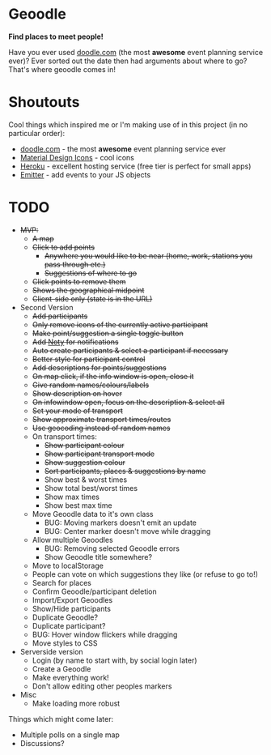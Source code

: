 # Geoodle

**Find places to meet people!**

Have you ever used [doodle.com](https://doodle.com) (the most **awesome** event planning service ever)? Ever sorted out the date then had arguments about where to go? That's where geoodle comes in!


# Shoutouts

Cool things which inspired me or I'm making use of in this project (in no particular order):
* [doodle.com](https://doodle.com) - the most **awesome** event planning service ever
* [Material Design Icons](https://material.io/icons/) - cool icons
* [Heroku](https://heroku.com) - excellent hosting service (free tier is perfect for small apps)
* [Emitter](https://github.com/component/emitter) - add events to your JS objects


# TODO

* ~~MVP:~~
  * ~~A map~~
  * ~~Click to add points~~
    * ~~Anywhere you would like to be near (home, work, stations you pass through etc.)~~
    * ~~Suggestions of where to go~~
  * ~~Click points to remove them~~
  * ~~Shows the geographical midpoint~~
  * ~~Client-side only (state is in the URL)~~
* Second Version
  * ~~Add participants~~
  * ~~Only remove icons of the currently active participant~~
  * ~~Make point/suggestion a single toggle button~~
  * ~~Add [Noty](http://ned.im/noty/) for notifications~~
  * ~~Auto create participants & select a participant if necessary~~
  * ~~Better style for participant control~~
  * ~~Add descriptions for points/suggestions~~
  * ~~On map click, if the info window is open, close it~~
  * ~~Give random names/colours/labels~~
  * ~~Show description on hover~~
  * ~~On infowindow open, focus on the description & select all~~
  * ~~Set your mode of transport~~
  * ~~Show approximate transport times/routes~~
  * ~~Use geocoding instead of random names~~
  * On transport times:
    * ~~Show participant colour~~
    * ~~Show participant transport mode~~
    * ~~Show suggestion colour~~
    * ~~Sort participants, places & suggestions by name~~
    * Show best & worst times
    * Show total best/worst times
    * Show max times
    * Show best max time
  * Move Geoodle data to it's own class
    * BUG: Moving markers doesn't emit an update
    * BUG: Center marker doesn't move while dragging
  * Allow multiple Geoodles
    * BUG: Removing selected Geoodle errors
    * Show Geoodle title somewhere?
  * Move to localStorage
  * People can vote on which suggestions they like (or refuse to go to!)
  * Search for places
  * Confirm Geoodle/participant deletion
  * Import/Export Geoodles
  * Show/Hide participants
  * Duplicate Geoodle?
  * Duplicate participant?
  * BUG: Hover window flickers while dragging
  * Move styles to CSS
* Serverside version
  * Login (by name to start with, by social login later)
  * Create a Geoodle
  * Make everything work!
  * Don't allow editing other peoples markers
* Misc
  * Make loading more robust


Things which might come later:

* Multiple polls on a single map
* Discussions?
